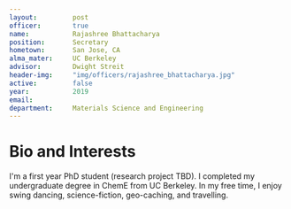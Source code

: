 ```yaml
---
layout:     	post
officer: 		true
name:      		Rajashree Bhattacharya
position: 		Secretary
hometown: 		San Jose, CA
alma_mater: 	UC Berkeley
advisor: 		Dwight Streit
header-img: 	"img/officers/rajashree_bhattacharya.jpg"
active: 		false
year:  			2019
email: 			
department: 	Materials Science and Engineering
---
```


# Bio and Interests
I'm a first year PhD student (research project TBD). I completed my undergraduate degree in ChemE from UC Berkeley. In my free time, I enjoy swing dancing, science-fiction, geo-caching, and travelling. 
